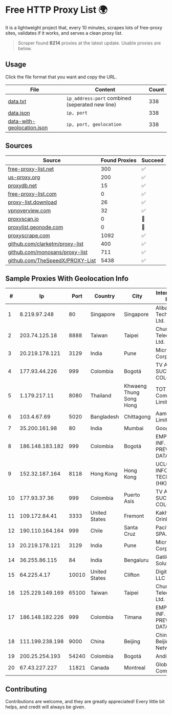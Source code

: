 
# Free HTTP Proxy List 🌍

It is a lightweight project that, every 10 minutes, scrapes lots of free-proxy sites, validates if it works, and serves a clean proxy list.


> Scraper found **8214** proxies at the latest update. Usable proxies are below.

## Usage

Click the file format that you want and copy the URL.


|File|Content|Count|
|----|-------|-----|
|[data.txt](https://raw.githubusercontent.com/themiralay/Proxy-List-World/master/data.txt)|`ip_address:port` combined (seperated new line)|338|
|[data.json](https://raw.githubusercontent.com/themiralay/Proxy-List-World/master/data.json)|`ip, port`|338|
|[data-with-geolocation.json](https://raw.githubusercontent.com/themiralay/Proxy-List-World/master/data-with-geolocation.json)|`ip, port, geolocation`|338|

## Sources

|Source|Found Proxies|Succeed|
|------|-------------|-------|
|[free-proxy-list.net](https://free-proxy-list.net)|300|✅|
|[us-proxy.org](https://www.us-proxy.org)|200|✅|
|[proxydb.net](http://proxydb.net)|15|✅|
|[free-proxy-list.com](https://free-proxy-list.com/?page=&port=&type%5B%5D=http&type%5B%5D=https&up_time=0&search=Search)|0|✅|
|[proxy-list.download](https://www.proxy-list.download/HTTP)|26|✅|
|[vpnoverview.com](https://vpnoverview.com/privacy/anonymous-browsing/free-proxy-servers)|32|✅|
|[proxyscan.io](https://www.proxyscan.io)|0|🚫|
|[proxylist.geonode.com](https://proxylist.geonode.com/api/proxy-list?limit=300&page=1&sort_by=lastChecked&sort_type=desc&protocols=http,https)|0|🚫|
|[proxyscrape.com](https://api.proxyscrape.com/v2/?request=displayproxies&protocol=http&timeout=10000&country=all&ssl=all&anonymity=all)|1092|✅|
|[github.com/clarketm/proxy-list](https://raw.githubusercontent.com/clarketm/proxy-list/master/proxy-list-raw.txt)|400|✅|
|[github.com/monosans/proxy-list](https://raw.githubusercontent.com/monosans/proxy-list/main/proxies/http.txt)|711|✅|
|[github.com/TheSpeedX/PROXY-List](https://raw.githubusercontent.com/TheSpeedX/PROXY-List/master/http.txt)|5438|✅|


## Sample Proxies With Geolocation Info

|#|Ip|Port|Country|City|Internet Service Provider|
|-|--|----|-------|----|-------------------------|
|1|8.219.97.248|80|Singapore|Singapore|Alibaba (US) Technology Co., Ltd.|
|2|203.74.125.18|8888|Taiwan|Taipei|Chunghwa Telecom Co., Ltd.|
|3|20.219.178.121|3129|India|Pune|Microsoft Corporation|
|4|177.93.44.226|999|Colombia|Bogotá|TV AZTECA SUCURSAL COLOMBIA|
|5|1.179.217.11|8080|Thailand|Khwaeng Thung Song Hong|TOT Public Company Limited|
|6|103.4.67.69|5020|Bangladesh|Chittagong|Aamra Networks Limited|
|7|35.200.161.98|80|India|Mumbai|Google LLC|
|8|186.148.183.182|999|Colombia|Bogotá|EMP. DE TEC. E INF. DA PREVIDENCIA - DATAPREV|
|9|152.32.187.164|8118|Hong Kong|Hong Kong|UCLOUD INFORMATION TECHNOLOGY (HK) LIMITED|
|10|177.93.37.36|999|Colombia|Puerto Asís|TV AZTECA SUCURSAL COLOMBIA|
|11|109.172.84.41|3333|United States|Fremont|Kakharov Orinbassar|
|12|190.110.164.164|999|Chile|Santa Cruz|Pacifico Cable SPA.|
|13|20.219.178.121|3129|India|Pune|Microsoft Corporation|
|14|36.255.86.115|84|India|Bengaluru|Gatik Business Solutions|
|15|64.225.4.17|10010|United States|Clifton|DigitalOcean, LLC|
|16|125.229.149.169|65100|Taiwan|Taipei|Chunghwa Telecom Co., Ltd.|
|17|186.148.182.226|999|Colombia|Timana|EMP. DE TEC. E INF. DA PREVIDENCIA - DATAPREV|
|18|111.199.238.198|9000|China|Beijing|China Unicom Beijing Province Network|
|19|200.25.254.193|54240|Colombia|Bogotá|Andinet ON Line|
|20|67.43.227.227|11821|Canada|Montreal|GloboTech Communications|



## Contributing

Contributions are welcome, and they are greatly appreciated! Every
little bit helps, and credit will always be given.

